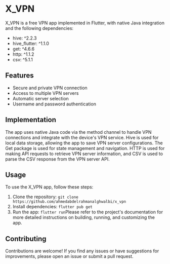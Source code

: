 # X_VPN

X_VPN is a free VPN app implemented in Flutter, with native Java integration and the following dependencies:

- hive: ^2.2.3
- hive_flutter: ^1.1.0
- get: ^4.6.6
- http: ^1.1.2
- csv: ^5.1.1

## Features

- Secure and private VPN connection
- Access to multiple VPN servers
- Automatic server selection
- Username and password authentication

## Implementation

The app uses native Java code via the method channel to handle VPN connections and integrate with the device's VPN service. Hive is used for local data storage, allowing the app to save VPN server configurations. The Get package is used for state management and navigation. HTTP is used for making API requests to retrieve VPN server information, and CSV is used to parse the CSV response from the VPN server API.

## Usage

To use the X_VPN app, follow these steps:

1. Clone the repository: `git clone https://github.com/ahmedabdelrahmanalghwalbi/x_vpn`
2. Install dependencies: `flutter pub get`
3. Run the app: `flutter run`Please refer to the project's documentation for more detailed instructions on building, running, and customizing the app.

## Contributing

Contributions are welcome! If you find any issues or have suggestions for improvements, please open an issue or submit a pull request.
